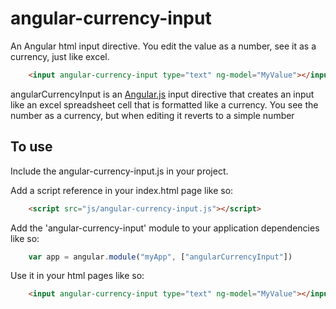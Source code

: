 angular-currency-input
======================

An Angular html input directive.  You edit the value as a number, see it as a currency, just like excel.
```html
    <input angular-currency-input type="text" ng-model="MyValue"></input>
```
angularCurrencyInput is an [Angular.js](http://angularjs.org/) input directive that creates an input like an excel spreadsheet cell that is formatted like a currency.  You see the number as a currency, but when editing it reverts to a simple number

## To use

Include the angular-currency-input.js in your project.

Add a script reference in your index.html page like so:
```html
    <script src="js/angular-currency-input.js"></script>
```
Add the 'angular-currency-input' module to your application dependencies like so:
```javascript
    var app = angular.module("myApp", ["angularCurrencyInput"])
```
Use it in your html pages like so:
```html
    <input angular-currency-input type="text" ng-model="MyValue"></input>
```


